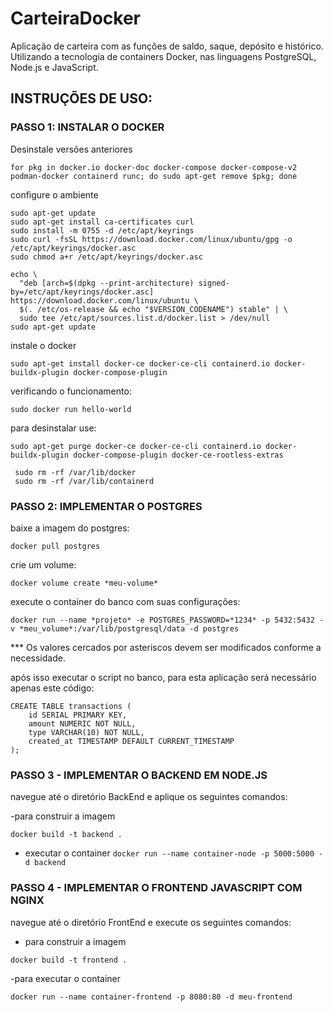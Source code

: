 # CarteiraDocker

Aplicação de carteira com as funções de saldo, saque, depósito e histórico. Utilizando a tecnologia de containers Docker, nas linguagens PostgreSQL, Node.js e JavaScript.


## INSTRUÇÕES DE USO:

### PASSO 1: INSTALAR O DOCKER

Desinstale versões anteriores

``` 
for pkg in docker.io docker-doc docker-compose docker-compose-v2 podman-docker containerd runc; do sudo apt-get remove $pkg; done
 ```

configure o ambiente

```
sudo apt-get update
sudo apt-get install ca-certificates curl
sudo install -m 0755 -d /etc/apt/keyrings
sudo curl -fsSL https://download.docker.com/linux/ubuntu/gpg -o /etc/apt/keyrings/docker.asc
sudo chmod a+r /etc/apt/keyrings/docker.asc
```

```
echo \
  "deb [arch=$(dpkg --print-architecture) signed-by=/etc/apt/keyrings/docker.asc] https://download.docker.com/linux/ubuntu \
  $(. /etc/os-release && echo "$VERSION_CODENAME") stable" | \
  sudo tee /etc/apt/sources.list.d/docker.list > /dev/null
sudo apt-get update
```

instale o docker

``` sudo apt-get install docker-ce docker-ce-cli containerd.io docker-buildx-plugin docker-compose-plugin ``` 

verificando o funcionamento:

``` sudo docker run hello-world ```

para desinstalar use:

``` sudo apt-get purge docker-ce docker-ce-cli containerd.io docker-buildx-plugin docker-compose-plugin docker-ce-rootless-extras ```

```
 sudo rm -rf /var/lib/docker
 sudo rm -rf /var/lib/containerd 
```

### PASSO 2: IMPLEMENTAR O POSTGRES

baixe a imagem do postgres:

``` docker pull postgres ```

crie um volume:

``` docker volume create *meu-volume* ```

execute o container do banco com suas configurações:

``` docker run --name *projeto* -e POSTGRES_PASSWORD=*1234* -p 5432:5432 -v *meu_volume*:/var/lib/postgresql/data -d postgres ```

*** Os valores cercados por asteriscos devem ser modificados conforme a necessidade.

após isso executar o script no banco, para esta aplicação será necessário apenas este código:

```
CREATE TABLE transactions (
    id SERIAL PRIMARY KEY,
    amount NUMERIC NOT NULL,
    type VARCHAR(10) NOT NULL,
    created_at TIMESTAMP DEFAULT CURRENT_TIMESTAMP
); 
```

### PASSO 3 - IMPLEMENTAR O BACKEND EM NODE.JS

navegue até o diretório BackEnd e aplique os seguintes comandos:

-para construir a imagem

``` docker build -t backend . ```

- executar o container
``` docker run --name container-node -p 5000:5000 -d backend ```

### PASSO 4 - IMPLEMENTAR O FRONTEND JAVASCRIPT COM NGINX

navegue até o diretório FrontEnd e execute os seguintes comandos:

- para construir a imagem

``` docker build -t frontend . ```

-para executar o container

``` docker run --name container-frontend -p 8080:80 -d meu-frontend ```
